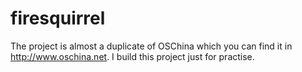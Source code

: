 # firesquirrel
The project is almost a duplicate of OSChina which you can find it in http://www.oschina.net. I  build this project just for practise.
